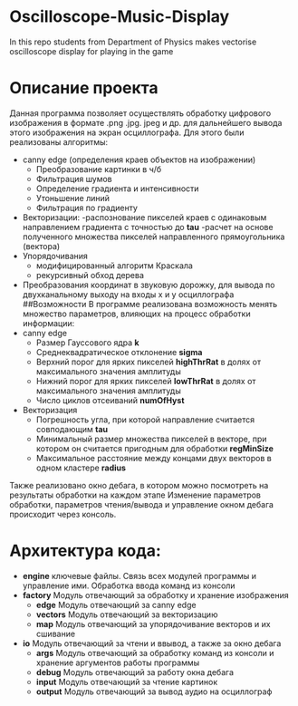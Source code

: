 # Oscilloscope-Music-Display
In this repo students from Department of Physics makes vectorise oscilloscope  display for playing in the game


# Описание проекта
Данная программа позволяет осуществлять обработку цифрового изображения в формате .png .jpg. jpeg и др. для дальнейшего вывода этого изображения на экран осциллографа.
Для этого были реализованы алгоритмы:
- canny edge (определения краев объектов на изображении)
    - Преобразование картинки в ч/б
    - Фильтрация шумов
    - Определение градиента и интенсивности
    - Утоньшение линий
    - Фильтрация по градиенту
- Векторизации: 
    -распознование пикселей краев с одинаковым направлением градиента с точностью до **tau**
    -расчет на основе полученного множества пикселей направленного прямоугольника (вектора)
- Упорядочивания
    - модифицированный алгоритм Краскала
    - рекурсивный обход дерева
- Преобразования координат в звуковую дорожку, для вывода по двухканальному выходу на входы х и у осциллографа
##Возможности
В программе реализована возможность менять множество параметров, влияющих на процесс обработки информации:
- canny edge
    - Размер Гауссового ядра **k**
    - Среднеквадратическое отклонение **sigma**
    - Верхний порог для ярких пикселей **highThrRat** в долях от максимального значения амплитуды
    - Нижний порог для ярких пикселей **lowThrRat** в долях от максимального значения амплитуды   
    - Число циклов отсеиваний **numOfHyst**
- Векторизация
    - Погрешность угла, при которой направление считается совподающим **tau**
    - Минимальный размер множества пикселей в векторе, при котором он считается пригодным для обработки **regMinSize**
    - Максимальное расстояние между концами двух векторов в одном кластере **radius**

Также реализовано окно дебага, в котором можно посмотреть на результаты обработки на каждом этапе
Изменение параметров обработки, параметров чтения/вывода и управление окном дебага происходит через консоль.

# Архитектура кода:
- **engine** ключевые файлы. Связь всех модулей программы и управление ими. Обработка ввода команд из консоли
- **factory** Модуль отвечающий за обработку и хранение изображения
    - **edge** Модуль отвечающий за canny edge
    - **vectors** Модуль отвечающий за векторизацию
    - **map** Модуль отвечающий за упорядочивание векторов и их сшивание
- **io** Модуль отвечающий за чтени и ввывод, а также за окно дебага
    - **args** Модуль отвечающий за обработку команд из консоли и хранение аргументов работы программы
    - **debug** Модуль отвечающий за работу окна дебага
    - **input** Модуль отвечающий за чтение картинок
    - **output** Модуль отвечающий за вывод аудио на осциллограф
